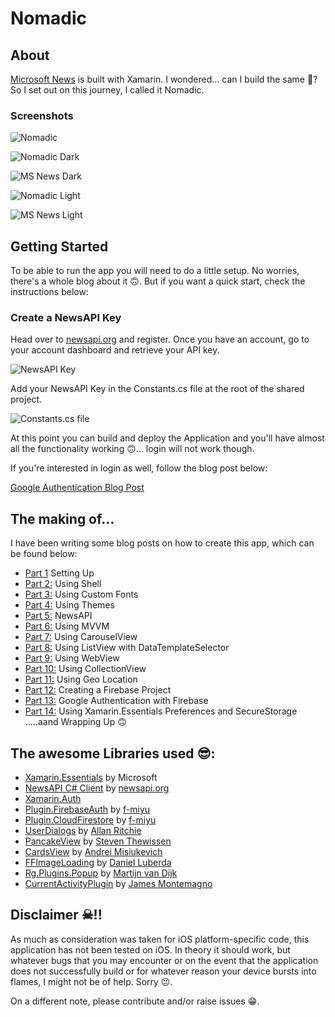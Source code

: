# Nomadic

## About

[Microsoft News](https://play.google.com/store/apps/details?id=com.microsoft.amp.apps.bingnews&hl=en) is built with Xamarin. I wondered… can I build the same 🤔? So I set out on this journey, I called it Nomadic.

### Screenshots

![Nomadic](https://miro.medium.com/max/774/1*Uhsmgy1_iVakYzQwuF6NhQ.gif)

![Nomadic Dark](https://cdn-images-1.medium.com/max/800/1*DxXWGIXy2LA4tXgw8n7kfQ.png)

![MS News Dark](https://cdn-images-1.medium.com/max/800/1*sJQuOpx_sPNfm5GPKtzPmw.png)

![Nomadic Light](https://cdn-images-1.medium.com/max/800/1*C6wtGlfVS_09SCsR7JUxug.png)

![MS News Light](https://cdn-images-1.medium.com/max/800/1*zvpBF4oq59NUl0iEA02dOg.png)

## Getting Started

To be able to run the app you will need to do a little setup. No worries, there's a whole blog about it 🙃. But if you want a quick start, check the instructions below:

### Create a NewsAPI Key

Head over to [newsapi.org](https://newsapi.org/) and register. Once you have an account, go to your account dashboard and retrieve your API key.

![NewsAPI Key](https://cdn-images-1.medium.com/max/800/1*fH4zsOFTXvuP1qsZaZa6cQ.png)

Add your NewsAPI Key in the Constants.cs file at the root of the shared project.

![Constants.cs file](https://cdn-images-1.medium.com/max/800/1*0CgPiNV4MN7QXjk0qfI7sQ.png)

At this point you can build and deploy the Application and you'll have almost all the functionality working 🙃... login will not work though.

If you're interested in login as well, follow the blog post below:

[Google Authentication Blog Post](https://link.medium.com/UsQv6t9O15)

## The making of...

I have been writing some blog posts on how to create this app, which can be found below:

- [Part 1](https://link.medium.com/RF1k3lBN15) Setting Up
- [Part 2:](https://link.medium.com/Hfp1tLHN15) Using Shell
- [Part 3:](https://link.medium.com/82PjSwTN15) Using Custom Fonts
- [Part 4:](https://link.medium.com/bpzxOmZN15) Using Themes
- [Part 5:](https://link.medium.com/TbZ9nodO15) NewsAPI
- [Part 6:](https://link.medium.com/R4RPUTkO15) Using MVVM
- [Part 7:](https://link.medium.com/RRWaHIwO15) Using CarouselView
- [Part 8:](https://link.medium.com/UYqcSsFO15) Using ListView with DataTemplateSelector
- [Part 9:](https://link.medium.com/1loOkgLO15) Using WebView
- [Part 10:](https://link.medium.com/E5mdpESO15) Using CollectionView
- [Part 11:](https://link.medium.com/pYQD37XO15) Using Geo Location
- [Part 12:](https://link.medium.com/Z7A83o3O15) Creating a Firebase Project
- [Part 13:](https://link.medium.com/UsQv6t9O15) Google Authentication with Firebase
- [Part 14:](https://link.medium.com/hCSlA6dP15) Using Xamarin.Essentials Preferences and SecureStorage .....aand Wrapping Up 🙃

## The awesome Libraries used 😎:

- [Xamarin.Essentials](https://github.com/xamarin/Essentials) by Microsoft
- [NewsAPI C# Client](https://newsapi.org/docs/client-libraries/csharp) by [newsapi.org](https://newsapi.org/)
- [Xamarin.Auth](https://github.com/xamarin/Xamarin.Auth)
- [Plugin.FirebaseAuth](https://github.com/f-miyu/Plugin.FirebaseAuth) by [f-miyu](https://github.com/f-miyu)
- [Plugin.CloudFirestore](https://github.com/f-miyu/Plugin.CloudFirestore) by [f-miyu](https://github.com/f-miyu)
- [UserDialogs](https://github.com/aritchie/userdialogs) by [Allan Ritchie](https://allancritchie.net/)
- [PancakeView](https://github.com/sthewissen/Xamarin.Forms.PancakeView) by [Steven Thewissen](https://thewissen.io)
- [CardsView](https://github.com/AndreiMisiukevich/CardView) by [Andrei Misiukevich](https://github.com/AndreiMisiukevich)
- [FFImageLoading](https://github.com/luberda-molinet/FFImageLoading) by [Daniel Luberda](https://github.com/daniel-luberda)
- [Rg.Plugins.Popup](https://github.com/rotorgames/Rg.Plugins.Popup) by [Martijn van Dijk](https://github.com/martijn00)
- [CurrentActivityPlugin](https://github.com/jamesmontemagno/CurrentActivityPlugin) by [James Montemagno](https://github.com/jamesmontemagno)

## Disclaimer ☠!!

As much as consideration was taken for iOS platform-specific code, this application has not been tested on iOS. In theory it should work, but whatever bugs that you may encounter or on the event that the application does not successfully build or for whatever reason your device bursts into flames, I might not be of help. Sorry 😐.

On a different note, please contribute and/or raise issues 😁.
